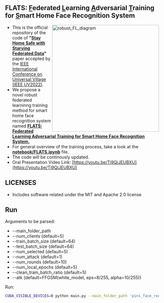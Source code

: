 ## FLATS: <ins>F</ins>ederated <ins>L</ins>earning <ins>A</ins>dversarial <ins>T</ins>raining for <ins>S</ins>mart Home Face Recognition System

<img align='right' width="350" alt="robust_FL_diagram" src="https://user-images.githubusercontent.com/56494297/194807256-27509803-3c75-4a32-8a64-bb821c94f98e.png">

* This is the official repository of the code of **"<ins>Stay Home Safe with Starving Federated Data</ins>"** paper accepted by the [IEEE International Conference on Universal Village (IEEE UV2022)](https://universalvillage.org/).
* We propose a novel robust federated learninng training method for smart home face recognition system named <ins>**FLATS: Federated Learning Adversarial Training for Smart Home Face Recognition System.**</ins>
* For general overview of the training process, take a look at the <ins>**notebook/FLATS.ipynb**</ins> file.
* The code will be continously updated.
* Oral Presentation Video Link: [https://youtu.be/Tj9QiJEUBXU](https://youtu.be/Tj9QiJEUBXU)

## LICENSES
- Includes software related under the MIT and Apache 2.0 license

## Run

Arguments to be parsed:
* --main_folder_path             
* --num_clients                  (default=5) 
* --train_batch_size             (default=64)
* --test_batch_size              (default=64)
* --num_selected                 (default=5)
* --num_attack                   (default=1)
* --num_rounds                   (default=10)
* --num_local_epochs             (default=5)
* --clean_train_batch_ratio      (default=5)
* --atk                          (default=FFGSM(white_model, eps=8/255, alpha=10/255))

Run:
```bash
CUDA_VISIBLE_DEVICES=0 python main.py --main_folder_path 'pins_face_recognition_105_classes' --num_clients 5 --train_batch_size 64 --test_batch_size 64 --num_selected 5 --num_attack 1 --num_rounds 10 --num_local_epochs 5 --clean_train_batch_ratio 5 --atk FFGSM(white_model, eps=8/255, alpha=10/255)
```




